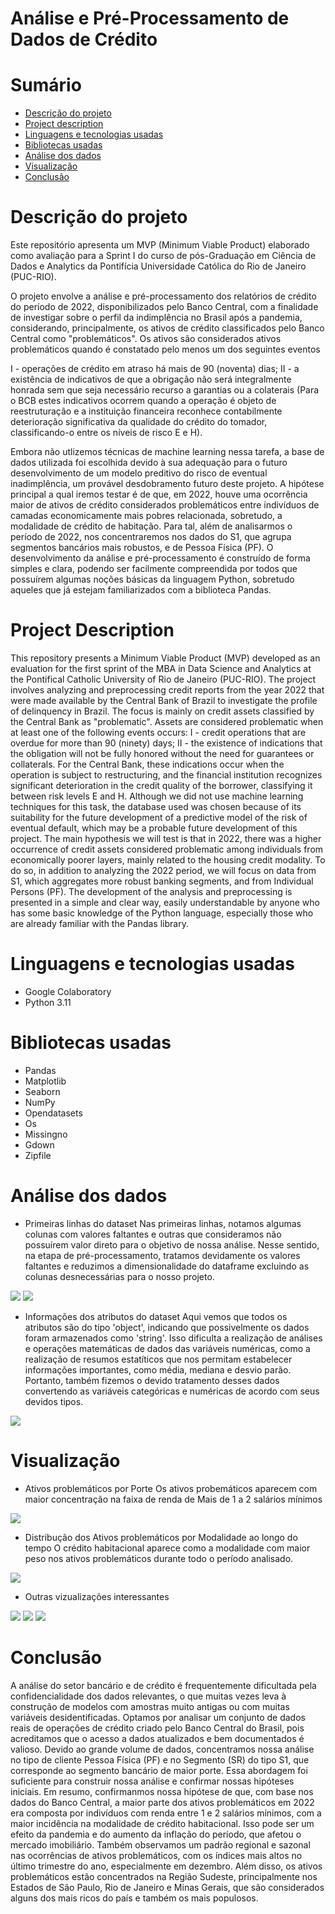 # Análise e Pré-Processamento de Dados de Crédito
# Sumário
* [Descrição do projeto](#descrição-do-projeto)
* [Project description](#project-description)
* [Linguagens e tecnologias usadas](#linguagens-e-tecnologias-usadas)
* [Bibliotecas usadas](#bibliotecas-usadas)
* [Análise dos dados](#analise-dos-dados)
* [Visualização](#visualização)
* [Conclusão](#conclusão)

# Descrição do projeto
Este repositório apresenta um MVP (Minimum Viable Product) elaborado como avaliação para a Sprint I do curso de pós-Graduação em Ciência de Dados e Analytics da Pontifícia Universidade Católica do Rio de Janeiro (PUC-RIO).  

O projeto envolve a análise e pré-processamento dos relatórios de crédito do período de 2022, disponibilizados pelo Banco Central, com a finalidade de investigar sobre o perfil da indimplência no Brasil após a pandemia, considerando, principalmente, os ativos de crédito classificados pelo Banco Central como "problemáticos". 
Os ativos são considerados ativos problemáticos quando é constatado pelo menos um dos seguintes eventos

  I - operações de crédito em atraso há mais de 90 (noventa) dias;
  II - a existência de indicativos de que a obrigação não será integralmente honrada sem que seja necessário recurso a garantias ou a colaterais (Para o BCB estes            indicativos ocorrem quando a operação é objeto de reestruturação e a instituição financeira reconhece contabilmente deterioração significativa da qualidade do           crédito   do   tomador, classificando-o entre os níveis de risco E e H).
  
Embora não utlizemos técnicas de machine learning nessa tarefa, a base de dados utilizada foi escolhida devido à sua adequação para o futuro desenvolvimento de um modelo preditivo do risco de eventual inadimplência, um provável desdobramento futuro deste projeto. 
A hipótese principal a qual iremos testar é de que, em 2022, houve uma ocorrência maior de ativos de crédito considerados problemáticos entre indivíduos de camadas economicamente mais pobres relacionada, sobretudo, a modalidade de crédito de habitação. Para tal, além de analisarmos o período de 2022, nos concentraremos nos dados do S1, que agrupa segmentos bancários mais robustos, e de Pessoa Física (PF). 
O desenvolvimento da análise e pré-processamento é construído de forma simples e clara, podendo ser facilmente compreendida por todos que possuírem algumas noções básicas da linguagem Python, sobretudo aqueles que já estejam familiarizados com a biblioteca Pandas. 

# Project Description
This repository presents a Minimum Viable Product (MVP) developed as an evaluation for the first sprint of the MBA in Data Science and Analytics at the Pontifical Catholic University of Rio de Janeiro (PUC-RIO). The project involves analyzing and preprocessing credit reports from the year 2022 that were made available by the Central Bank of Brazil to investigate the profile of delinquency in Brazil. The focus is mainly on credit assets classified by the Central Bank as "problematic". Assets are considered problematic when at least one of the following events occurs:
  I - credit operations that are overdue for more than 90 (ninety) days;
  II - the existence of indications that the obligation will not be fully honored without the need for guarantees or collaterals. 
For the Central Bank, these indications occur when the operation is subject to restructuring, and the financial institution recognizes significant deterioration in the credit quality of the borrower, classifying it between risk levels E and H.
Although we did not use machine learning techniques for this task, the database used was chosen because of its suitability for the future development of a predictive model of the risk of eventual default, which may be a probable future development of this project.
The main hypothesis we will test is that in 2022, there was a higher occurrence of credit assets considered problematic among individuals from economically poorer layers, mainly related to the housing credit modality. To do so, in addition to analyzing the 2022 period, we will focus on data from S1, which aggregates more robust banking segments, and from Individual Persons (PF).
The development of the analysis and preprocessing is presented in a simple and clear way, easily understandable by anyone who has some basic knowledge of the Python language, especially those who are already familiar with the Pandas library.

# Linguagens e tecnologias usadas
* Google Colaboratory
* Python 3.11

# Bibliotecas usadas
* Pandas
* Matplotlib
* Seaborn
* NumPy
* Opendatasets
* Os
* Missingno
* Gdown
* Zipfile

# Análise dos dados
* Primeiras linhas do dataset
Nas primeiras linhas, notamos algumas colunas com valores faltantes e outras que consideramos não possuírem valor direto para o objetivo de nossa análise. Nesse sentido, na etapa de pré-processamento, tratamos devidamente os valores faltantes e reduzimos a dimensionalidade do dataframe excluindo as colunas desnecessárias para o nosso projeto. 
<img src="Captura de Tela (2).png">

<img src="Captura de Tela (3).png">

* Informações dos atributos do dataset
Aqui vemos que todos os atributos são do tipo 'object', indicando que possivelmente os dados foram armazenados como 'string'. Isso dificulta a realização de análises e operações matemáticas de dados das variáveis numéricas, como a realização de resumos estatíticos que nos permitam estabelecer informações importantes, como média, mediana e desvio parão. 
Portanto, também fizemos o devido tratamento desses dados convertendo as variáveis categóricas e numéricas de acordo com seus devidos tipos.
<img src="Captura de Tela (1).png">

# Visualização 
* Ativos problemáticos por Porte
Os ativos probemáticos aparecem com maior concentração na faixa de renda de Mais de 1 a 2 salários mínimos
<img src="porte.png">

* Distribução dos Ativos problemáticos por Modalidade ao longo do tempo
O crédito habitacional aparece como a modalidade com maior peso nos ativos problemáticos durante todo o período analisado. 
<img src="tempo_modalidade.png">

* Outras vizualizações interessantes
<img src="estado.png">

<img src="ocupacao.png">

<img src="indexador.png">

# Conclusão
A análise do setor bancário e de crédito é frequentemente dificultada pela confidencialidade dos dados relevantes, o que muitas vezes leva à construção de modelos com amostras muito antigas ou com muitas variáveis desidentificadas. Optamos por analisar um conjunto de dados reais de operações de crédito criado pelo Banco Central do Brasil, pois acreditamos que o acesso a dados atualizados e bem documentados é valioso. Devido ao grande volume de dados, concentramos nossa análise no tipo de cliente Pessoa Física (PF) e no Segmento (SR) do tipo S1, que corresponde ao segmento bancário de maior porte. Essa abordagem foi suficiente para construir nossa análise e confirmar nossas hipóteses iniciais. Em resumo, confirmanmos nossa hipótese de que, com base nos dados do Banco Central, a maior parte dos ativos problemáticos em 2022 era composta por indivíduos com renda entre 1 e 2 salários mínimos, com a maior incidência na modalidade de crédito habitacional. Isso pode ser um efeito da pandemia e do aumento da inflação do período, que afetou o mercado imobiliário. Também observamos um padrão regional e sazonal nas ocorrências de ativos problemáticos, com os índices mais altos no último trimestre do ano, especialmente em dezembro. Além disso, os ativos problemáticos estão concentrados na Região Sudeste, principalmente nos Estados de São Paulo, Rio de Janeiro e Minas Gerais, que são considerados alguns dos mais ricos do país e também os mais populosos. 



